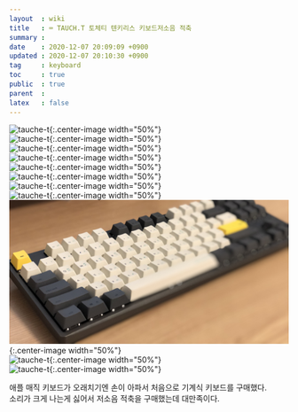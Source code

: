 ```yaml
---
layout  : wiki
title   : ⌨️ TAUCH.T 토체티 텐키리스 키보드저소음 적축
summary : 
date    : 2020-12-07 20:09:09 +0900
updated : 2020-12-07 20:10:30 +0900
tag     : keyboard
toc     : true
public  : true
parent  : 
latex   : false
---
```


![tauche-t](/post-img/tauche-t01.png){:.center-image width="50%"}  
![tauche-t](/post-img/tauche-t02.png){:.center-image width="50%"}  
![tauche-t](/post-img/tauche-t03.png){:.center-image width="50%"}  
![tauche-t](/post-img/tauche-t04.png){:.center-image width="50%"}  
![tauche-t](/post-img/tauche-t05.png){:.center-image width="50%"}  
![tauche-t](/post-img/tauche-t06.png){:.center-image width="50%"}  
![tauche-t](/post-img/tauche-t07.png){:.center-image width="50%"}  
![tauche-t](/post-img/tauche-t08.png){:.center-image width="50%"}  
![tauche-t](/post-img/tauche-t09.png){:.center-image width="50%"}  
![tauche-t](/post-img/tauche-t10.png){:.center-image width="50%"}  
![tauche-t](/post-img/tauche-t11.png){:.center-image width="50%"}  

애플 매직 키보드가 오래치기엔 손이 아파서 처음으로 기계식 키보드를 구매했다.  
소리가 크게 나는게 싫어서 저소음 적축을 구매했는데 대만족이다.
